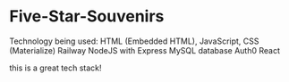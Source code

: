 # Five-Star-Souvenirs
Technology being used:
HTML (Embedded HTML), JavaScript, CSS (Materialize)
Railway
NodeJS with Express
MySQL database
Auth0
React

this is a great tech stack!
